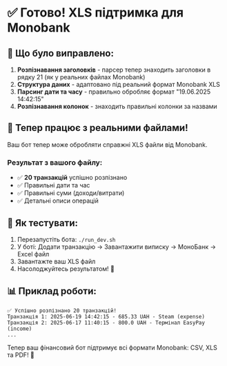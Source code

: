 # ✅ Готово! XLS підтримка для Monobank

## 🎉 Що було виправлено:

1. **Розпізнавання заголовків** - парсер тепер знаходить заголовки в рядку 21 (як у реальних файлах Monobank)
2. **Структура даних** - адаптовано під реальний формат Monobank XLS
3. **Парсинг дати та часу** - правильно обробляє формат "19.06.2025 14:42:15"
4. **Розпізнавання колонок** - знаходить правильні колонки за назвами

## 🚀 Тепер працює з реальними файлами!

Ваш бот тепер може обробляти справжні XLS файли від Monobank.

### Результат з вашого файлу:

- ✅ **20 транзакцій** успішно розпізнано
- ✅ Правильні дати та час
- ✅ Правильні суми (доходи/витрати)
- ✅ Детальні описи операцій

## 🔄 Як тестувати:

1. Перезапустіть бота: `./run_dev.sh`
2. У боті: Додати транзакцію → Завантажити виписку → МоноБанк → Excel файл
3. Завантажте ваш XLS файл
4. Насолоджуйтесь результатом! 🎯

## 📊 Приклад роботи:

```
✅ Успішно розпізнано 20 транзакцій!
Транзакція 1: 2025-06-19 14:42:15 - 685.33 UAH - Steam (expense)
Транзакція 2: 2025-06-17 11:40:15 - 800.0 UAH - Термінал EasyPay (income)
...
```

Тепер ваш фінансовий бот підтримує всі формати Monobank: CSV, XLS та PDF! 🚀
